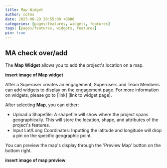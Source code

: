 ```yaml
---
title: Map Widget
author: cotes
date: 2023-06-29 20:55:00 +0800
categories: [pages/features, widgets, features]
tags: [pages/features, widgets, features]
pin: true
---
```


## MA check over/add  

The **Map Widget** allows you to add the project's location on a map. 

  **insert image of Map widget**  
  
After a Superuser creates an engagement, Superusers and Team Members can add widgets to display on the engagement page. For more information on widgets, please go to [link] (link to widget page).

After selecting **Map**, you can either:
- Upload a Shapefile: A shapefile will show where the project spans geographically. This will store the location, shape, and attributes of the project's features.
- Input Lat/Long Coordinates: Inputting the latitude and longitude will drop a pin on the specific geographic point.

You can preview the map's display through the 'Preview Map' button on the bottom right.  

**insert image of map preview** 

